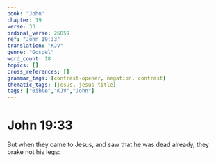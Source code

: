 ```yaml
---
book: "John"
chapter: 19
verse: 33
ordinal_verse: 26859
ref: "John 19:33"
translation: "KJV"
genre: "Gospel"
word_count: 18
topics: []
cross_references: []
grammar_tags: [contrast-opener, negation, contrast]
thematic_tags: [jesus, jesus-title]
tags: ["Bible","KJV","John"]
---
```


# John 19:33

But when they came to Jesus, and saw that he was dead already, they brake not his legs:
